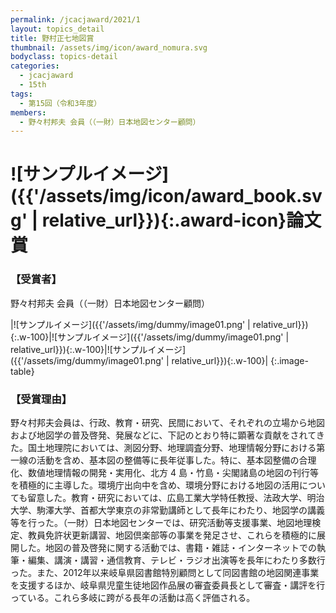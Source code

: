 ```yaml
---
permalink: /jcacjaward/2021/1
layout: topics_detail
title: 野村正七地図賞
thumbnail: /assets/img/icon/award_nomura.svg
bodyclass: topics-detail
categories:
  - jcacjaward
  - 15th
tags:
  - 第15回（令和3年度）
members:
  - 野々村邦夫 会員（（一財）日本地図センター顧問）
---
```


# ![サンプルイメージ]({{'/assets/img/icon/award_book.svg' | relative_url}}){:.award-icon}論文賞


### 【受賞者】

野々村邦夫 会員（（一財）日本地図センター顧問）

|![サンプルイメージ]({{'/assets/img/dummy/image01.png' | relative_url}}){:.w-100}|![サンプルイメージ]({{'/assets/img/dummy/image01.png' | relative_url}}){:.w-100}|![サンプルイメージ]({{'/assets/img/dummy/image01.png' | relative_url}}){:.w-100}|
{:.image-table}

### 【受賞理由】

野々村邦夫会員は、行政、教育・研究、民間において、それぞれの立場から地図および地図学の普及啓発、発展などに、下記のとおり特に顕著な貢献をされてきた。国土地理院においては、測図分野、地理調査分野、地理情報分野における第一線の活動を含め、基本図の整備等に長年従事した。特に、基本図整備の合理化、数値地理情報の開発・実用化、北方 4 島・竹島・尖閣諸島の地図の刊行等を積極的に主導した。環境庁出向中を含め、環境分野における地図の活用についても留意した。教育・研究においては、広島工業大学特任教授、法政大学、明治大学、駒澤大学、首都大学東京の非常勤講師として長年にわたり、地図学の講義等を行った。（一財）日本地図センターでは、研究活動等支援事業、地図地理検定、教員免許状更新講習、地図倶楽部等の事業を発足させ、これらを積極的に展開した。地図の普及啓発に関する活動では、書籍・雑誌・インターネットでの執筆・編集、講演・講習・通信教育、テレビ・ラジオ出演等を長年にわたり多数行った。また、2012年以来岐阜県図書館特別顧問として同図書館の地図関連事業を支援するほか、岐阜県児童生徒地図作品展の審査委員長として審査・講評を行っている。これら多岐に跨がる長年の活動は高く評価される。
